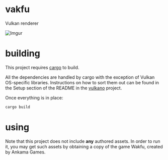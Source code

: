 # vakfu
Vulkan renderer

![Imgur](https://i.imgur.com/45kstom.png)

# building

This project requires [cargo](https://crates.io) to build.

All the dependencies are handled by cargo with the exception of Vulkan OS-specific libraries.
Instructions on how to sort them out can be found in the Setup section of the README in the [vulkano](https://github.com/vulkano-rs/vulkano) project.

Once everything is in place:
```bash
cargo build
```

# using

Note that this project does not include **any** authored assets. In order to run it, you may get such assets by obtaining a copy of the game Wakfu, created by Ankama Games.
